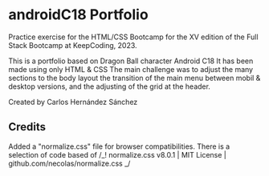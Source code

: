 # androidC18 Portfolio

Practice exercise for the HTML/CSS Bootcamp for the XV edition of the Full Stack Bootcamp at KeepCoding, 2023.

This is a portfolio based on Dragon Ball character Android C18
It has been made using only HTML & CSS
The main challenge was to adjust the many sections to the body layout the transition of the main menu between mobil & desktop versions, and the adjusting of the grid at the header.

Created by Carlos Hernández Sánchez

## Credits

Added a "normalize.css" file for browser compatibilities.
There is a selection of code based of /_! normalize.css v8.0.1 | MIT License | github.com/necolas/normalize.css _/
